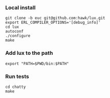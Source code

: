 ### Local install
    git clone -b euc git@github.com:hawk/lux.git
    export ERL_COMPILER_OPTIONS='[debug_info]'
    cd lux
    autoconf
    ./configure
    make

### Add lux to the path
    export "PATH=$PWD/bin:$PATH"

### Run tests
    cd chatty
    make
